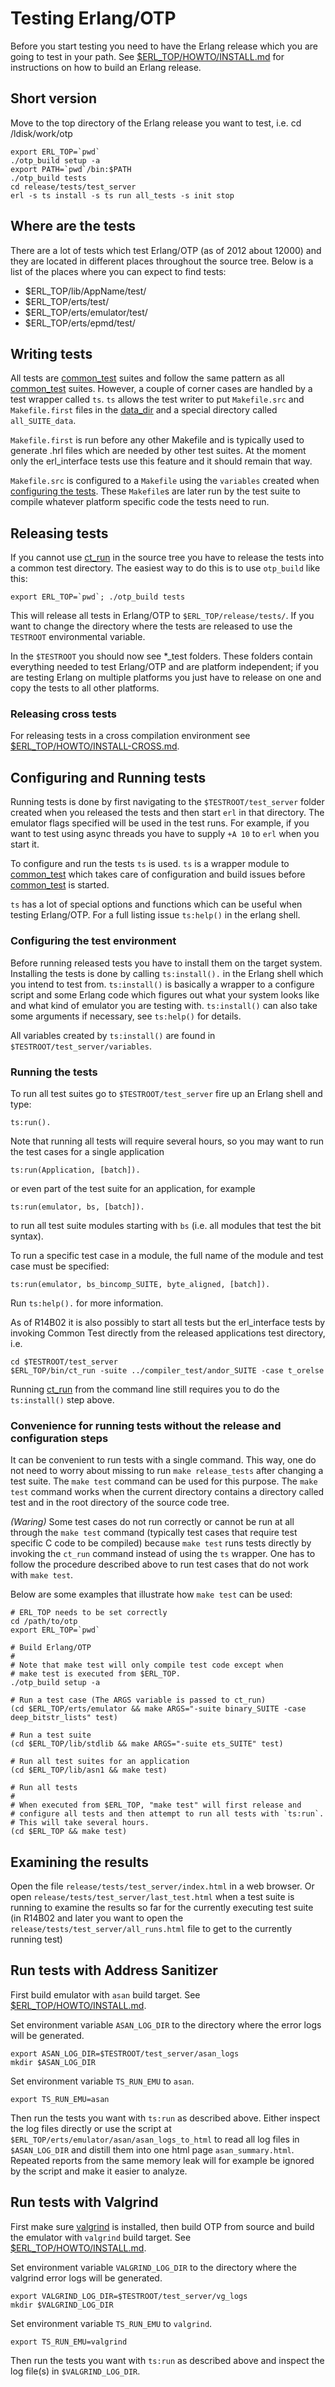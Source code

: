 Testing Erlang/OTP
==================

Before you start testing you need to have the Erlang release which you
are going to test in your path. See [$ERL_TOP/HOWTO/INSTALL.md][] for
instructions on how to build an Erlang release.

Short version
-------------
Move to the top directory of the Erlang release you want to test, i.e.
cd /ldisk/work/otp

    export ERL_TOP=`pwd`
	./otp_build setup -a
	export PATH=`pwd`/bin:$PATH
	./otp_build tests
	cd release/tests/test_server
	erl -s ts install -s ts run all_tests -s init stop

Where are the tests
-------------------

There are a lot of tests which test Erlang/OTP (as of 2012 about 12000) and
they are located in different places throughout the source tree. Below is a list
of the places where you can expect to find tests:

* $ERL_TOP/lib/AppName/test/
* $ERL_TOP/erts/test/
* $ERL_TOP/erts/emulator/test/
* $ERL_TOP/erts/epmd/test/

Writing tests
-------------

All tests are [common_test][] suites and follow the same pattern as all
[common_test][] suites. However, a couple of corner cases are
handled by a test wrapper called `ts`. `ts` allows the test writer to put
`Makefile.src` and `Makefile.first` files in the [data_dir][] and a special
directory called `all_SUITE_data`.

`Makefile.first` is run before any other Makefile and is typically used to
generate .hrl files which are needed by other test suites. At the moment only
the erl_interface tests use this feature and it should remain that way.

`Makefile.src` is configured to a `Makefile` using the `variables` created when
[configuring the tests][]. These `Makefile`s are later run by the test suite
to compile whatever platform specific code the tests need to run.

Releasing tests
---------------

If you cannot use [ct_run][] in the source tree you have to release the tests
into a common test directory. The easiest way to do this is to use `otp_build`
like this:

    export ERL_TOP=`pwd`; ./otp_build tests

This will release all tests in Erlang/OTP to `$ERL_TOP/release/tests/`. If you
want to change the directory where the tests are released to use the `TESTROOT`
environmental variable.

In the `$TESTROOT` you should now see *_test folders. These folders contain
everything needed to test Erlang/OTP and are platform independent; if you are
testing Erlang on multiple platforms you just have to release on one and copy
the tests to all other platforms.

### Releasing cross tests

For releasing tests in a cross compilation environment see [$ERL_TOP/HOWTO/INSTALL-CROSS.md][].

Configuring and Running tests
-----------------------------

Running tests is done by first navigating to the `$TESTROOT/test_server` folder
created when you released the tests and then start `erl` in that directory. The
emulator flags specified will be used in the test runs. For example, if you want
to test using async threads you have to supply `+A 10` to `erl` when you start it.

To configure and run the tests `ts` is used. `ts` is a wrapper module to
[common_test][] which takes care of configuration and build issues before
[common_test][] is started.

`ts` has a lot of special options and functions which can be useful when
testing Erlang/OTP. For a full listing issue `ts:help()` in the erlang shell.

### Configuring the test environment

Before running released tests you have to install them on the target system.
Installing the tests is done by calling `ts:install().` in the Erlang shell
which you intend to test from. `ts:install()` is basically a wrapper to a
configure script and some Erlang code which figures out what your system looks
like and what kind of emulator you are testing with. `ts:install()` can also
take some arguments if necessary, see `ts:help()` for details.

All variables created by `ts:install()` are found in
`$TESTROOT/test_server/variables`.

### Running the tests

To run all test suites go to `$TESTROOT/test_server` fire up an Erlang shell and type:

    ts:run().

Note that running all tests will require several hours, so you may want to run
the test cases for a single application

    ts:run(Application, [batch]).

or even part of the test suite for an application, for example

    ts:run(emulator, bs, [batch]).

to run all test suite modules starting with `bs` (i.e. all modules that test
the bit syntax).

To run a specific test case in a module, the full name of the module and test
case must be specified:

    ts:run(emulator, bs_bincomp_SUITE, byte_aligned, [batch]).

Run `ts:help().` for more information.

As of R14B02 it is also possibly to start all tests but the erl_interface tests
by invoking Common Test directly from the released applications test directory,
i.e.

    cd $TESTROOT/test_server
    $ERL_TOP/bin/ct_run -suite ../compiler_test/andor_SUITE -case t_orelse

Running [ct_run][] from the command line still requires you to do the
`ts:install()` step above.

### Convenience for running tests without the release and configuration steps

It can be convenient to run tests with a single command. This way, one
do not need to worry about missing to run `make release_tests` after
changing a test suite. The `make test` command can be used for this
purpose. The `make test` command works when the current directory
contains a directory called test and in the root directory of the
source code tree.

*(Waring)* Some test cases do not run correctly or cannot be run at
all through the `make test` command (typically test cases that require
test specific C code to be compiled) because `make test` runs tests
directly by invoking the `ct_run` command instead of using the `ts`
wrapper. One has to follow the procedure described above to run test
cases that do not work with `make test`.

Below are some examples that illustrate how `make test` can be
used:

    # ERL_TOP needs to be set correctly
    cd /path/to/otp
    export ERL_TOP=`pwd`

    # Build Erlang/OTP
    #
    # Note that make test will only compile test code except when
    # make test is executed from $ERL_TOP.
    ./otp_build setup -a

    # Run a test case (The ARGS variable is passed to ct_run)
    (cd $ERL_TOP/erts/emulator && make ARGS="-suite binary_SUITE -case deep_bitstr_lists" test)

    # Run a test suite
    (cd $ERL_TOP/lib/stdlib && make ARGS="-suite ets_SUITE" test)

    # Run all test suites for an application
    (cd $ERL_TOP/lib/asn1 && make test)

    # Run all tests
    #
    # When executed from $ERL_TOP, "make test" will first release and
    # configure all tests and then attempt to run all tests with `ts:run`.
    # This will take several hours.
    (cd $ERL_TOP && make test)


Examining the results
---------------------

Open the file `release/tests/test_server/index.html` in a web browser. Or open
`release/tests/test_server/last_test.html` when a test suite is running to
examine the results so far for the currently executing test suite (in R14B02 and
later you want to open the `release/tests/test_server/all_runs.html` file to
get to the currently running test)


Run tests with Address Sanitizer
--------------------------------

First build emulator with `asan` build target.
See [$ERL_TOP/HOWTO/INSTALL.md][].

Set environment variable `ASAN_LOG_DIR` to the directory
where the error logs will be generated.

    export ASAN_LOG_DIR=$TESTROOT/test_server/asan_logs
    mkdir $ASAN_LOG_DIR

Set environment variable `TS_RUN_EMU` to `asan`.

    export TS_RUN_EMU=asan

Then run the tests you want with `ts:run` as described above. Either
inspect the log files directly or use the script at
`$ERL_TOP/erts/emulator/asan/asan_logs_to_html` to read all log files
in `$ASAN_LOG_DIR` and distill them into one html page
`asan_summary.html`. Repeated reports from the same memory leak will
for example be ignored by the script and make it easier to analyze.


Run tests with Valgrind
-----------------------

First make sure [valgrind][] is installed, then build OTP from source
and build the emulator with `valgrind` build target. See
[$ERL_TOP/HOWTO/INSTALL.md][].

Set environment variable `VALGRIND_LOG_DIR` to the directory
where the valgrind error logs will be generated.

    export VALGRIND_LOG_DIR=$TESTROOT/test_server/vg_logs
    mkdir $VALGRIND_LOG_DIR

Set environment variable `TS_RUN_EMU` to `valgrind`.

    export TS_RUN_EMU=valgrind

Then run the tests you want with `ts:run` as described above and
inspect the log file(s) in `$VALGRIND_LOG_DIR`.


   [ct_run]: http://www.erlang.org/doc/man/ct_run.html
   [ct hook]: http://www.erlang.org/doc/apps/common_test/ct_hooks_chapter.html
   [$ERL_TOP/HOWTO/INSTALL.md]: INSTALL.md
   [$ERL_TOP/HOWTO/INSTALL-CROSS.md]: INSTALL-CROSS.md#testing-the-cross-compiled-system
   [common_test]: http://www.erlang.org/doc/man/ct.html
   [data_dir]: http://www.erlang.org/doc/apps/common_test/write_test_chapter.html#data_priv_dir
   [configuring the tests]: #configuring-the-test-environment
   [valgrind]: https://valgrind.org

   [?TOC]: true
